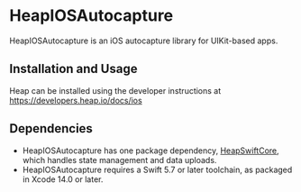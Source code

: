 # HeapIOSAutocapture

HeapIOSAutocapture is an iOS autocapture library for UIKit-based apps.

## Installation and Usage

Heap can be installed using the developer instructions at https://developers.heap.io/docs/ios

## Dependencies

- HeapIOSAutocapture has one package dependency, [HeapSwiftCore](https://github.com/heap/heap-swift-core-sdk), which handles state
  management and data uploads.
- HeapIOSAutocapture requires a Swift 5.7 or later toolchain, as packaged in Xcode 14.0 or later.
